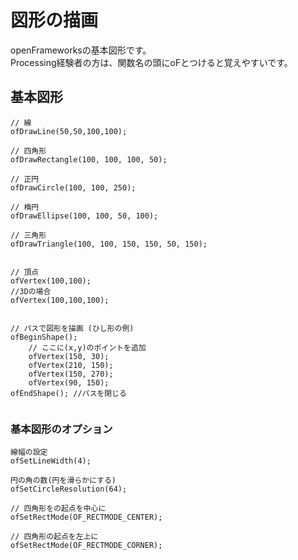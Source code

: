 # 図形の描画
openFrameworksの基本図形です。<br>
Processing経験者の方は、関数名の頭にoFとつけると覚えやすいです。

## 基本図形

```
// 線
ofDrawLine(50,50,100,100);

// 四角形
ofDrawRectangle(100, 100, 100, 50);

// 正円
ofDrawCircle(100, 100, 250);

// 楕円
ofDrawEllipse(100, 100, 50, 100);

// 三角形
ofDrawTriangle(100, 100, 150, 150, 50, 150);


// 頂点
ofVertex(100,100);
//3Dの場合
ofVertex(100,100,100); 


// パスで図形を描画 (ひし形の例)
ofBeginShape();
    // ここに(x,y)のポイントを追加
    ofVertex(150, 30);
    ofVertex(210, 150);
    ofVertex(150, 270);
    ofVertex(90, 150);
ofEndShape(); //パスを閉じる


```

### 基本図形のオプション
```
線幅の設定  
ofSetLineWidth(4);
 
円の角の数(円を滑らかにする)
ofSetCircleResolution(64);

// 四角形をの起点を中心に 
ofSetRectMode(OF_RECTMODE_CENTER);

// 四角形の起点を左上に 
ofSetRectMode(OF_RECTMODE_CORNER);
 
```
